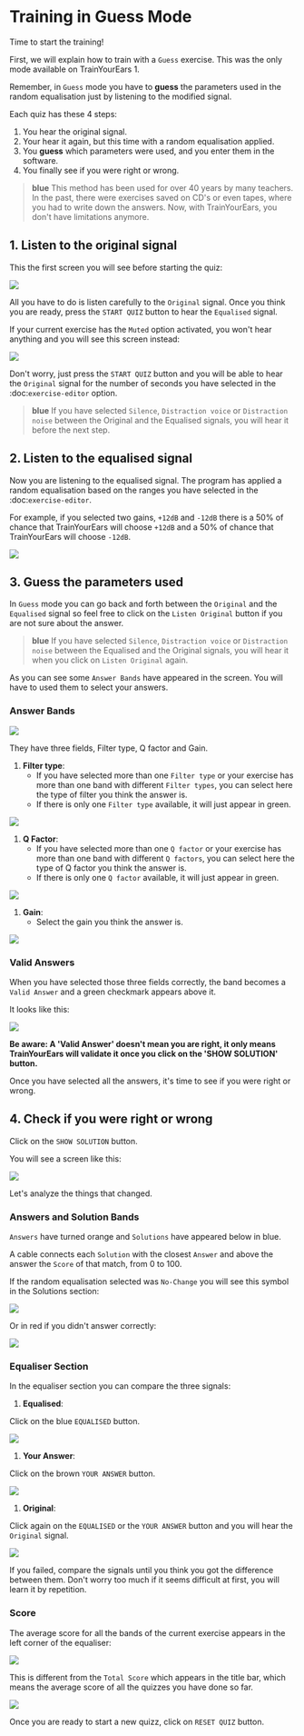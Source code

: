 # Training in Guess Mode

Time to start the training!

First, we will explain how to train with a `Guess` exercise. This was the only mode available on TrainYourEars 1.

Remember, in `Guess` mode you have to **guess** the parameters used in the random equalisation just by listening to the modified signal.

Each quiz has these 4 steps:

1. You hear the original signal.
2. Your hear it again, but this time with a random equalisation applied.
3. You **guess** which parameters were used, and you enter them in the software.
4. You finally see if you were right or wrong.

> **blue** This method has been used for over 40 years by many teachers. In the past, there were exercises saved on CD's or even tapes, where you had to write down the answers. Now, with TrainYourEars, you don't have limitations anymore.

## 1. Listen to the original signal

This the first screen you will see before starting the quiz:

![](../.gitbook/assets/training-guess-mode.png)

All you have to do is listen carefully to the `Original` signal. Once you think you are ready, press the `START QUIZ` button to hear the `Equalised` signal.

If your current exercise has the `Muted` option activated, you won't hear anything and you will see this screen instead:

![](../.gitbook/assets/muted-mode-2.png)

Don't worry, just press the `START QUIZ` button and you will be able to hear the `Original` signal for the number of seconds you have selected in the :doc:`exercise-editor` option.

> **blue** If you have selected `Silence`, `Distraction voice` or `Distraction noise` between the Original and the Equalised signals, you will hear it before the next step.

## 2. Listen to the equalised signal

Now you are listening to the equalised signal. The program has applied a random equalisation based on the ranges you have selected in the :doc:`exercise-editor`.

For example, if you selected two gains, `+12dB` and `-12dB` there is a 50% of chance that TrainYourEars will choose `+12dB` and a 50% of chance that TrainYourEars will choose `-12dB`.

![](../.gitbook/assets/equalised-screen-2.png)

## 3. Guess the parameters used

In `Guess` mode you can go back and forth between the `Original` and the `Equalised` signal so feel free to click on the `Listen Original` button if you are not sure about the answer.

> **blue** If you have selected `Silence`, `Distraction voice` or `Distraction noise` between the Equalised and the Original signals, you will hear it when you click on `Listen Original` again.

As you can see some `Answer Bands` have appeared in the screen. You will have to used them to select your answers.

### Answer Bands

![](../.gitbook/assets/answer-bands%20%281%29.png)

They have three fields, Filter type, Q factor and Gain.

1. **Filter type**:
   * If you have selected more than one `Filter type` or your exercise has more than one band with different `Filter types`, you can select here the type of filter you think the answer is.
   * If there is only one `Filter type` available, it will just appear in green.

![](../.gitbook/assets/answer-band-solved%20%281%29.png)

1. **Q Factor**:
   * If you have selected more than one `Q factor` or your exercise has more than one band with different `Q factors`, you can select here the type of Q factor you think the answer is.
   * If there is only one `Q factor` available, it will just appear in green.

![](../.gitbook/assets/q-factor-solved.png)

1. **Gain**:
   * Select the gain you think the answer is.

![](../.gitbook/assets/gain-solved.png)

### Valid Answers

When you have selected those three fields correctly, the band becomes a `Valid Answer` and a green checkmark appears above it.

It looks like this:

![](../.gitbook/assets/valid-answer.png)

**Be aware: A 'Valid Answer' doesn't mean you are right, it only means TrainYourEars will validate it once you click on the 'SHOW SOLUTION' button.**

Once you have selected all the answers, it's time to see if you were right or wrong.

## 4. Check if you were right or wrong

Click on the `SHOW SOLUTION` button.

You will see a screen like this:

![](../.gitbook/assets/check-answer-3.png)

Let's analyze the things that changed.

### Answers and Solution Bands

`Answers` have turned orange and `Solutions` have appeared below in blue.

A cable connects each `Solution` with the closest `Answer` and above the answer the `Score` of that match, from 0 to 100.

If the random equalisation selected was `No-Change` you will see this symbol in the Solutions section:

![](../.gitbook/assets/no-change.png)

Or in red if you didn't answer correctly:

![](../.gitbook/assets/no-change-red-3.png)

### Equaliser Section

In the equaliser section you can compare the three signals:

1. **Equalised**:

Click on the blue `EQUALISED` button.

![](../.gitbook/assets/eq-equalised.png)

1. **Your Answer**:

Click on the brown `YOUR ANSWER` button.

![](../.gitbook/assets/eq-answer.png)

1. **Original**:

Click again on the `EQUALISED` or the `YOUR ANSWER` button and you will hear the `Original` signal.

![](../.gitbook/assets/eq-original.png)

If you failed, compare the signals until you think you got the difference between them. Don't worry too much if it seems difficult at first, you will learn it by repetition.

### Score

The average score for all the bands of the current exercise appears in the left corner of the equaliser:

![](../.gitbook/assets/total-score.png)

This is different from the `Total Score` which appears in the title bar, which means the average score of all the quizzes you have done so far.

![](../.gitbook/assets/total-score-3.png)

Once you are ready to start a new quizz, click on `RESET QUIZ` button.

